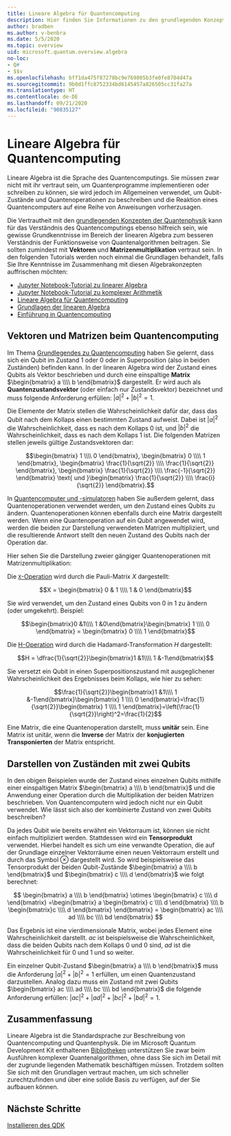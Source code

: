 ```yaml
---
title: Lineare Algebra für Quantencomputing
description: Hier finden Sie Informationen zu den grundlegenden Konzepten der linearen Algebra, die zum Verständnis des Quantencomputings benötigt werden.
author: bradben
ms.author: v-benbra
ms.date: 5/5/2020
ms.topic: overview
uid: microsoft.quantum.overview.algebra
no-loc:
- Q#
- $$v
ms.openlocfilehash: bff1da475f87278bc9e769805b3fe0fe8704d47a
ms.sourcegitcommit: 9b0d1ffc8752334bd6145457a826505cc31fa27a
ms.translationtype: HT
ms.contentlocale: de-DE
ms.lasthandoff: 09/21/2020
ms.locfileid: "90835127"
---
```

# <a name="linear-algebra-for-quantum-computing"></a>Lineare Algebra für Quantencomputing

Lineare Algebra ist die Sprache des Quantencomputings. Sie müssen zwar nicht mit ihr vertraut sein, um Quantenprogramme implementieren oder schreiben zu können, sie wird jedoch im Allgemeinen verwendet, um Qubit-Zustände und Quantenoperationen zu beschreiben und die Reaktion eines Quantencomputers auf eine Reihe von Anweisungen vorherzusagen.

Die Vertrautheit mit den [grundlegenden Konzepten der Quantenphysik](xref:microsoft.quantum.overview.understanding) kann für das Verständnis des Quantencomputings ebenso hilfreich sein, wie gewisse Grundkenntnisse im Bereich der linearen Algebra zum besseren Verständnis der Funktionsweise von Quantenalgorithmen beitragen. Sie sollten zumindest mit **Vektoren** und **Matrizenmultiplikation** vertraut sein. In den folgenden Tutorials werden noch einmal die Grundlagen behandelt, falls Sie Ihre Kenntnisse im Zusammenhang mit diesen Algebrakonzepten auffrischen möchten:

- [Jupyter Notebook-Tutorial zu linearer Algebra](https://github.com/microsoft/QuantumKatas/tree/main/tutorials/LinearAlgebra)
- [Jupyter Notebook-Tutorial zu komplexer Arithmetik](https://github.com/microsoft/QuantumKatas/tree/main/tutorials/ComplexArithmetic)
- [Lineare Algebra für Quantencomputing](https://cds.cern.ch/record/1522001/files/978-1-4614-6336-8_BookBackMatter.pdf)
- [Grundlagen der linearen Algebra](https://www.math.ubc.ca/~carrell/NB.pdf)
- [Einführung in Quantencomputing](https://www.codeproject.com/Articles/5155638/Quantum-Computation-Primer-Part-1#exploring-quantum-superposition)

## <a name="vectors-and-matrices-in-quantum-computing"></a>Vektoren und Matrizen beim Quantencomputing

Im Thema [Grundlegendes zu Quantencomputing](xref:microsoft.quantum.overview.understanding) haben Sie gelernt, dass sich ein Qubit im Zustand 1 oder 0 oder in Superposition (also in beiden Zuständen) befinden kann. In der linearen Algebra wird der Zustand eines Qubits als Vektor beschrieben und durch eine einspaltige **Matrix** $\begin{bmatrix} a \\\\  b \end{bmatrix}$ dargestellt. Er wird auch als **Quantenzustandsvektor** (oder einfach nur Zustandsvektor) bezeichnet und muss folgende Anforderung erfüllen: $|a|^2 + |b|^2 = 1$.  

Die Elemente der Matrix stellen die Wahrscheinlichkeit dafür dar, dass das Qubit nach dem Kollaps einen bestimmten Zustand aufweist. Dabei ist $|a|^2$ die Wahrscheinlichkeit, dass es nach dem Kollaps 0 ist, und $|b|^2$ die Wahrscheinlichkeit, dass es nach dem Kollaps 1 ist. Die folgenden Matrizen stellen jeweils gültige Zustandsvektoren dar:

$$\begin{bmatrix} 1 \\\\  0 \end{bmatrix}, \begin{bmatrix} 0 \\\\  1 \end{bmatrix}, \begin{bmatrix} \frac{1}{\sqrt{2}} \\\\  \frac{1}{\sqrt{2}} \end{bmatrix}, \begin{bmatrix} \frac{1}{\sqrt{2}} \\\\  \frac{-1}{\sqrt{2}} \end{bmatrix} \text{ und }\begin{bmatrix} \frac{1}{\sqrt{2}} \\\\  \frac{i}{\sqrt{2}} \end{bmatrix}.$$

In [Quantencomputer und -simulatoren](xref:microsoft.quantum.overview.simulators) haben Sie außerdem gelernt, dass Quantenoperationen verwendet werden, um den Zustand eines Qubits zu ändern.  Quantenoperationen können ebenfalls durch eine Matrix dargestellt werden. Wenn eine Quantenoperation auf ein Qubit angewendet wird, werden die beiden zur Darstellung verwendeten Matrizen multipliziert, und die resultierende Antwort stellt den neuen Zustand des Qubits nach der Operation dar.  

Hier sehen Sie die Darstellung zweier gängiger Quantenoperationen mit Matrizenmultiplikation:


Die [`X`-Operation](xref:microsoft.quantum.intrinsic.x) wird durch die Pauli-Matrix $X$ dargestellt:

$$X = \begin{bmatrix} 0 & 1 \\\\ 1 & 0 \end{bmatrix}$$
    
Sie wird verwendet, um den Zustand eines Qubits von 0 in 1 zu ändern (oder umgekehrt). Beispiel:

$$\begin{bmatrix}0 &1\\\\ 1 &0\end{bmatrix}\begin{bmatrix} 1 \\\\  0 \end{bmatrix} = \begin{bmatrix} 0 \\\\  1 \end{bmatrix}$$

Die [H-Operation](xref:microsoft.quantum.intrinsic.h) wird durch die Hadamard-Transformation $H$ dargestellt:

$$H = \dfrac{1}{\sqrt{2}}\begin{bmatrix}1 &1\\\\ 1 &-1\end{bmatrix}$$

 Sie versetzt ein Qubit in einen Superpositionszustand mit ausgeglichener Wahrscheinlichkeit des Ergebnisses beim Kollaps, wie hier zu sehen:

$$\frac{1}{\sqrt{2}}\begin{bmatrix}1 &1\\\\ 1 &-1\end{bmatrix}\begin{bmatrix} 1 \\\\  0 \end{bmatrix}=\frac{1}{\sqrt{2}}\begin{bmatrix} 1 \\\\  1 \end{bmatrix}=\left(\frac{1}{\sqrt{2}}\right)^2=\frac{1}{2}$$

Eine Matrix, die eine Quantenoperation darstellt, muss **unitär** sein. Eine Matrix ist unitär, wenn die **Inverse** der Matrix der **konjugierten Transponierten** der Matrix entspricht.

## <a name="representing-two-qubit-states"></a>Darstellen von Zuständen mit zwei Qubits

In den obigen Beispielen wurde der Zustand eines einzelnen Qubits mithilfe einer einspaltigen Matrix $\begin{bmatrix} a \\\\  b \end{bmatrix}$ und die Anwendung einer Operation durch die Multiplikation der beiden Matrizen beschrieben. Von Quantencomputern wird jedoch nicht nur ein Qubit verwendet. Wie lässt sich also der kombinierte Zustand von zwei Qubits beschreiben? 

Da jedes Qubit wie bereits erwähnt ein Vektorraum ist, können sie nicht einfach multipliziert werden. Stattdessen wird ein **Tensorprodukt** verwendet. Hierbei handelt es sich um eine verwandte Operation, die auf der Grundlage einzelner Vektorräume einen neuen Vektorraum erstellt und durch das Symbol $\otimes$ dargestellt wird. So wird beispielsweise das Tensorprodukt der beiden Qubit-Zustände $\begin{bmatrix} a \\\\  b \end{bmatrix}$ und $\begin{bmatrix} c \\\\  d \end{bmatrix}$ wie folgt berechnet:

$$ \begin{bmatrix} a \\\\  b \end{bmatrix} \otimes \begin{bmatrix} c \\\\  d \end{bmatrix} =\begin{bmatrix} a \begin{bmatrix} c \\\\  d \end{bmatrix} \\\\ b \begin{bmatrix}c \\\\  d \end{bmatrix} \end{bmatrix} = \begin{bmatrix} ac \\\\  ad \\\\  bc \\\\  bd \end{bmatrix} $$

Das Ergebnis ist eine vierdimensionale Matrix, wobei jedes Element eine Wahrscheinlichkeit darstellt. $ac$ ist beispielsweise die Wahrscheinlichkeit, dass die beiden Qubits nach dem Kollaps 0 und 0 sind, $ad$ ist die Wahrscheinlichkeit für 0 und 1 und so weiter. 

Ein einzelner Qubit-Zustand $\begin{bmatrix} a \\\\  b \end{bmatrix}$ muss die Anforderung $|a|^2 + |b|^2 = 1$ erfüllen, um einen Quantenzustand darzustellen. Analog dazu muss ein Zustand mit zwei Qubits $\begin{bmatrix} ac \\\\  ad \\\\  bc \\\\  bd \end{bmatrix}$ die folgende Anforderung erfüllen: $|ac|^2 + |ad|^2 + |bc|^2+ |bd|^2 = 1$.

## <a name="summary"></a>Zusammenfassung

Lineare Algebra ist die Standardsprache zur Beschreibung von Quantencomputing und Quantenphysik. Die im Microsoft Quantum Development Kit enthaltenen [Bibliotheken](xref:microsoft.quantum.libraries) unterstützen Sie zwar beim Ausführen komplexer Quantenalgorithmen, ohne dass Sie sich im Detail mit der zugrunde liegenden Mathematik beschäftigen müssen. Trotzdem sollten Sie sich mit den Grundlagen vertraut machen, um sich schneller zurechtzufinden und über eine solide Basis zu verfügen, auf der Sie aufbauen können.

## <a name="next-steps"></a>Nächste Schritte

[Installieren des QDK](xref:microsoft.quantum.install)
